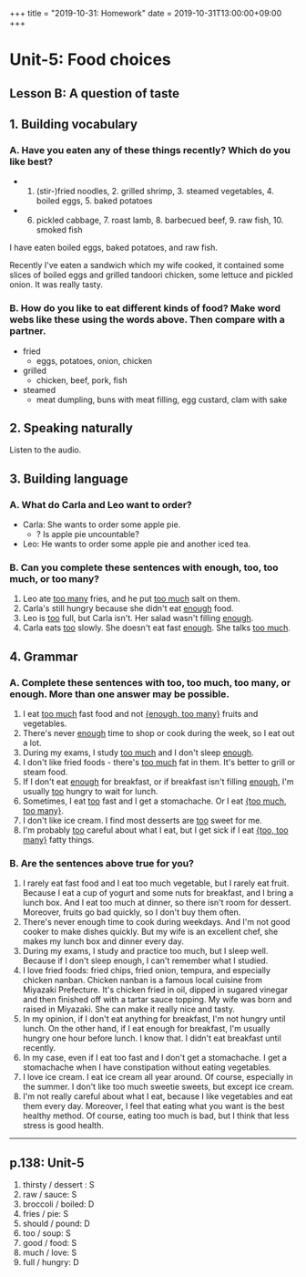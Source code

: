 +++
title =  "2019-10-31: Homework"
date = 2019-10-31T13:00:00+09:00
+++

# Unit-5: Food choices

## Lesson B: A question of taste

## 1. Building vocabulary

### A. Have you eaten any of these things recently? Which do you like best?

- 1. (stir-)fried noodles, 2. grilled shrimp, 3. steamed vegetables, 4. boiled eggs, 5. baked potatoes
- 6. pickled cabbage, 7. roast lamb, 8. barbecued beef, 9. raw fish, 10. smoked fish

I have eaten boiled eggs, baked potatoes, and raw fish.

Recently I've eaten a sandwich which my wife cooked,
it contained some slices of boiled eggs and grilled tandoori chicken,
some lettuce and pickled onion. It was really tasty.


### B. How do you like to eat different kinds of food? Make word webs like these using the words above. Then compare with a partner.

* fried
  - eggs, potatoes, onion, chicken 
* grilled
  - chicken, beef, pork, fish
* steamed
  - meat dumpling, buns with meat filling, egg custard, clam with sake

## 2. Speaking naturally

Listen to the audio.

## 3. Building language

### A. What do Carla and Leo want to order?
* Carla: She wants to order some apple pie.
  - ? Is apple pie uncountable?
* Leo: He wants to order some apple pie and another iced tea.


### B. Can you complete these sentences with enough, too, too much, or too many?
1. Leo ate <u>too many</u> fries, and he put <u>too much</u> salt on them.
2. Carla's still hungry because she didn't eat <u>enough</u> food.
3. Leo is <u>too</u> full, but Carla isn't. Her salad wasn't filling <u>enough</u>.
4. Carla eats <u>too</u> slowly. She doesn't eat fast <u>enough</u>. She talks <u>too much</u>.

## 4. Grammar

### A. Complete these sentences with too, too much, too many, or enough. More than one answer may be possible.
1. I eat <u>too much</u> fast food and not <u>{enough, too many}</u> fruits and vegetables.
2. There's never <u>enough</u> time to shop or cook during the week, so I eat out a lot.
3. During my exams, I study <u>too much</u> and I don't sleep <u>enough</u>.
4. I don't like fried foods - there's <u>too much</u> fat in them.
It's better to grill or steam food.
5. If I don't eat <u>enough</u> for breakfast, or if breakfast isn't filling <u>enough</u>,
I'm usually <u>too</u> hungry to wait for lunch.
6. Sometimes, I eat <u>too</u> fast and I get a stomachache.
Or I eat <u>{too much, too many}</u>.
7. I don't like ice cream. I find most desserts are <u>too</u> sweet for me.
8. I'm probably <u>too</u> careful about what I eat,
but I get sick if I eat <u>{too, too many}</u> fatty things.

### B. Are the sentences above true for you?
1. I rarely eat fast food and I eat too much vegetable, but I rarely eat fruit.
Because I eat a cup of yogurt and some nuts for breakfast, and I bring a lunch box.
And I eat too much at dinner, so there isn't room for dessert.
Moreover, fruits go bad quickly, so I don't buy them often.
2. There's never enough time to cook during weekdays.
And I'm not good cooker to make dishes quickly.
But my wife is an excellent chef, she makes my lunch box and dinner every day.
3. During my exams, I study and practice too much, but I sleep well.
Because if I don't sleep enough, I can't remember what I studied.
4. I love fried foods: fried chips, fried onion, tempura, and especially chicken nanban.
Chicken nanban is a famous local cuisine from Miyazaki Prefecture.
It's chicken fried in oil, dipped in sugared vinegar
and then finished off with a tartar sauce topping.
My wife was born and raised in Miyazaki.
She can make it really nice and tasty.
5. In my opinion, if I don't eat anything for breakfast, I'm not hungry until lunch.
On the other hand, if I eat enough for breakfast, I'm usually hungry one hour before lunch.
I know that. I didn't eat breakfast until recently.
6. In my case, even if I eat too fast and I don't get a stomachache.
I get a stomachache when I have constipation without eating vegetables.
7. I love ice cream. I eat ice cream all year around. Of course, especially in the summer.
I don't like too much sweetie sweets, but except ice cream.
8. I'm not really careful about what I eat, because I like vegetables and eat them every day.
Moreover, I feel that eating what you want is the best healthy method.
Of course, eating too much is bad, but I think that less stress is good health.

- - -
## p.138: Unit-5

1. thirsty / dessert : S
2. raw / sauce: S
3. broccoli / boiled: D
4. fries / pie: S
5. should / pound: D
6. too / soup: S
7. good / food: S
8. much / love: S
9. full / hungry: D

